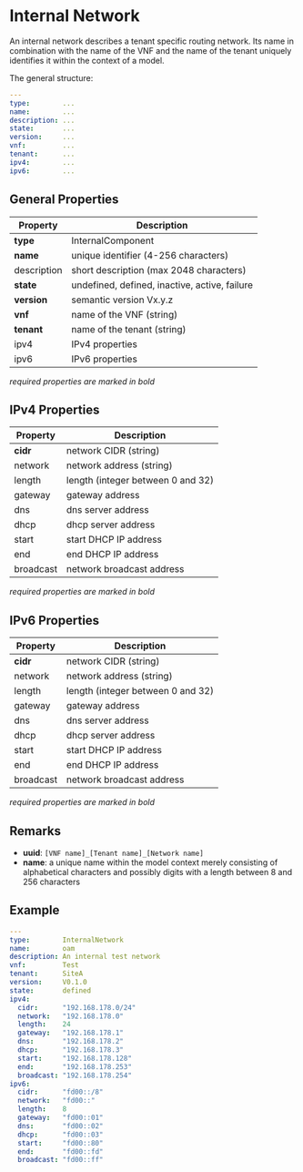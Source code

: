 Internal Network
=================

An internal network describes a tenant specific routing network.
Its name in combination with the name of the VNF and the name of the tenant uniquely identifies it within the context of a model.

The general structure:

```yaml
---
type:        ...
name:        ...
description: ...
state:       ...
version:     ...
vnf:         ...
tenant:      ...
ipv4:        ...
ipv6:        ...
```

General Properties
------------------

| Property         | Description                                     |
|------------------|-------------------------------------------------|
| **type**         | InternalComponent                               |
| **name**         | unique identifier (4-256 characters)            |
| description      | short description (max 2048 characters)         |
| **state**        | undefined, defined, inactive, active, failure   |
| **version**      | semantic version Vx.y.z                         |
| **vnf**          | name of the VNF (string)                        |
| **tenant**       | name of the tenant (string)                     |
| ipv4             | IPv4 properties                                 |
| ipv6             | IPv6 properties                                 |

_required properties are marked in bold_

IPv4 Properties
---------------

| Property         | Description                                     |
|------------------|-------------------------------------------------|
| **cidr**         | network CIDR (string)                           |
| network          | network address (string)                        |
| length           | length (integer between 0 and 32)               |
| gateway          | gateway address                                 |
| dns              | dns server address                              |
| dhcp             | dhcp server address                             |
| start            | start DHCP IP address                           |
| end              | end DHCP IP address                             |
| broadcast        | network broadcast address                       |

_required properties are marked in bold_

IPv6 Properties
---------------

| Property         | Description                                     |
|------------------|-------------------------------------------------|
| **cidr**         | network CIDR (string)                           |
| network          | network address (string)                        |
| length           | length (integer between 0 and 32)               |
| gateway          | gateway address                                 |
| dns              | dns server address                              |
| dhcp             | dhcp server address                             |
| start            | start DHCP IP address                           |
| end              | end DHCP IP address                             |
| broadcast        | network broadcast address                       |

_required properties are marked in bold_

Remarks
-------

- **uuid**: `[VNF name]_[Tenant name]_[Network name]`
- **name**: a unique name within the model context merely consisting of alphabetical characters and possibly digits with a length between 8 and 256 characters

Example
-------

```yaml
---
type:        InternalNetwork
name:        oam
description: An internal test network
vnf:         Test
tenant:      SiteA
version:     V0.1.0
state:       defined
ipv4:
  cidr:      "192.168.178.0/24"
  network:   "192.168.178.0"
  length:    24
  gateway:   "192.168.178.1"
  dns:       "192.168.178.2"
  dhcp:      "192.168.178.3"
  start:     "192.168.178.128"
  end:       "192.168.178.253"
  broadcast: "192.168.178.254"
ipv6:
  cidr:      "fd00::/8"
  network:   "fd00::"
  length:    8
  gateway:   "fd00::01"
  dns:       "fd00::02"
  dhcp:      "fd00::03"
  start:     "fd00::80"
  end:       "fd00::fd"
  broadcast: "fd00::ff"
```
